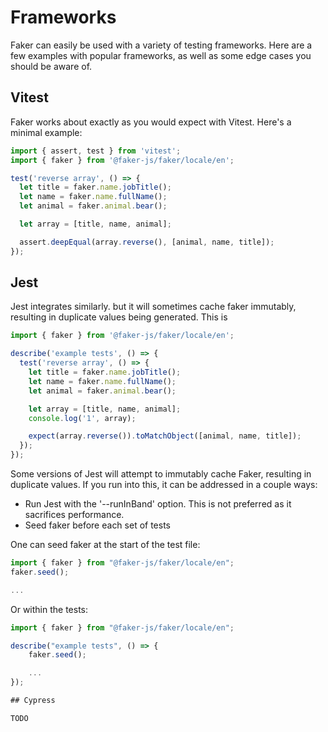 # Frameworks

Faker can easily be used with a variety of testing frameworks. Here are a few examples with popular frameworks, as well as some edge cases you should be aware of.

## Vitest

Faker works about exactly as you would expect with Vitest. Here's a minimal example:

```ts
import { assert, test } from 'vitest';
import { faker } from '@faker-js/faker/locale/en';

test('reverse array', () => {
  let title = faker.name.jobTitle();
  let name = faker.name.fullName();
  let animal = faker.animal.bear();

  let array = [title, name, animal];

  assert.deepEqual(array.reverse(), [animal, name, title]);
});
```

## Jest

Jest integrates similarly. but it will sometimes cache faker immutably, resulting in duplicate values being generated. This is

```ts
import { faker } from '@faker-js/faker/locale/en';

describe('example tests', () => {
  test('reverse array', () => {
    let title = faker.name.jobTitle();
    let name = faker.name.fullName();
    let animal = faker.animal.bear();

    let array = [title, name, animal];
    console.log('1', array);

    expect(array.reverse()).toMatchObject([animal, name, title]);
  });
});
```

Some versions of Jest will attempt to immutably cache Faker, resulting in duplicate values. If you run into this, it can be addressed in a couple ways:

- Run Jest with the '--runInBand' option. This is not preferred as it sacrifices performance.
- Seed faker before each set of tests

One can seed faker at the start of the test file:

```ts
import { faker } from "@faker-js/faker/locale/en";
faker.seed();

...
```

Or within the tests:

```ts
import { faker } from "@faker-js/faker/locale/en";

describe("example tests", () => {
	faker.seed();

	...
});

## Cypress

TODO
```
